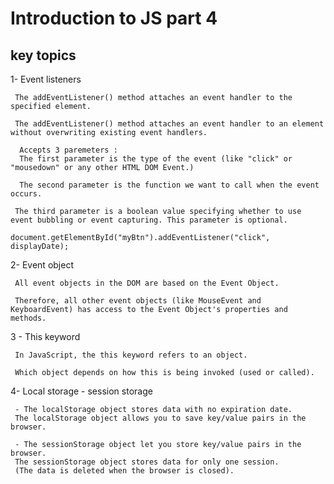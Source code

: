 # Introduction to JS part 4

## key topics

1- Event listeners

     The addEventListener() method attaches an event handler to the specified element.

     The addEventListener() method attaches an event handler to an element without overwriting existing event handlers.

      Accepts 3 paremeters :
      The first parameter is the type of the event (like "click" or "mousedown" or any other HTML DOM Event.)

      The second parameter is the function we want to call when the event occurs.

     The third parameter is a boolean value specifying whether to use event bubbling or event capturing. This parameter is optional.

`document.getElementById("myBtn").addEventListener("click", displayDate);`

2- Event object

     All event objects in the DOM are based on the Event Object.

     Therefore, all other event objects (like MouseEvent and KeyboardEvent) has access to the Event Object's properties and methods.

3 - This keyword

     In JavaScript, the this keyword refers to an object.

     Which object depends on how this is being invoked (used or called).

4- Local storage - session storage

     - The localStorage object stores data with no expiration date.
     The localStorage object allows you to save key/value pairs in the browser.

     - The sessionStorage object let you store key/value pairs in the browser.
     The sessionStorage object stores data for only one session.
     (The data is deleted when the browser is closed).
